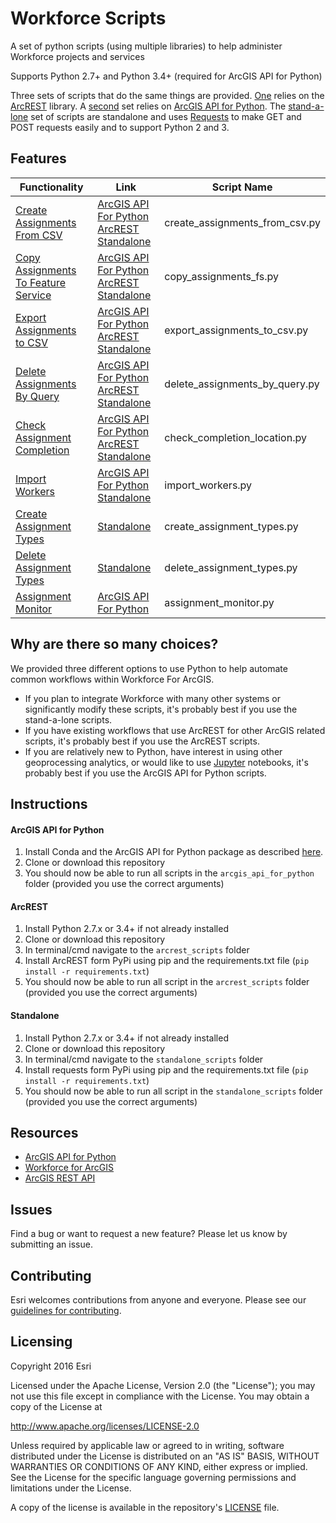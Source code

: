 # Workforce Scripts
A set of python scripts (using multiple libraries) to help administer Workforce projects and services

Supports Python 2.7+ and Python 3.4+ (required for ArcGIS API for Python)

Three sets of scripts that do the same things are provided. [One](arcrest_scripts) relies on the [ArcREST](https://github.com/Esri/ArcREST) library. A [second](arcgis_api_for_python_scripts) set relies on [ArcGIS API for Python](https://developers.arcgis.com/python/). The [stand-a-lone](standalone_scripts) set of scripts are standalone and uses [Requests](http://docs.python-requests.org/) to make GET and POST requests easily and to support Python 2 and 3.

## Features

| Functionality                                                        | Link                                                                                                                       | Script Name                    |
|----------------------------------------------------------------------|----------------------------------------------------------------------------------------------------------------------------|--------------------------------|
| [Create Assignments From CSV](create_assignments_from_csv_readme.md) | [ArcGIS API For Python](arcgis_api_for_python/create_assignments_from_csv.py) <br> [ArcREST](arcrest_scripts/create_assignments_from_csv.py) <br>  [Standalone](standalone_scripts/create_assignments_from_csv.py) | create_assignments_from_csv.py |
| [Copy Assignments To Feature Service](copy_assignments_fs_readme.md) | [ArcGIS API For Python](arcgis_api_for_python/copy_assignments_fs.py) <br> [ArcREST](arcrest_scripts/copy_assignments_fs.py) <br> [Standalone](standalone_scripts/copy_assignments_fs.py)                 | copy_assignments_fs.py         |
| [Export Assignments to CSV](export_assignments_to_csv_readme.md)     | [ArcGIS API For Python](arcgis_api_for_python/export_assignments_from_csv.py) <br> [ArcREST](arcrest_scripts/export_assignments_to_csv.py) <br> [Standalone](standalone_scripts/export_assignments_to_csv.py)     | export_assignments_to_csv.py   |
| [Delete Assignments By Query](delete_assignments_by_query_readme.md) | [ArcGIS API For Python](arcgis_api_for_python/delete_assignments_by_query.py) <br> [ArcREST](arcrest_scripts/delete_assignments_by_query.py) <br> [Standalone](standalone_scripts/delete_assignments_by_query.py) | delete_assignments_by_query.py |
| [Check Assignment Completion ](check_completion_location.md)         | [ArcGIS API For Python](arcgis_api_for_python/check_completion_location.py) <br> [ArcREST](arcrest_scripts/check_completion_location.py) <br> [Standalone](standalone_scripts/check_completion_location.py)      | check_completion_location.py   |
| [Import Workers](import_workers.md)                                  | [ArcGIS API For Python](arcgis_api_for_python/import_workers.py) <br> [Standalone](standalone_scripts/import_workers.py)                                                                         | import_workers.py              |
| [Create Assignment Types ](create_assignment_types.md)               | [Standalone](standalone_scripts/create_assignment_types.py)                                                                | create_assignment_types.py     |
| [Delete Assignment Types ](delete_assignment_types.md)               | [Standalone](standalone_scripts/delete_assignment_types.py)                                                                | delete_assignment_types.py     |
| [Assignment Monitor ](assignment_monitor.md)                         | [ArcGIS API For Python](arcgis_api_for_python/assignment_monitor/assignment_monitor.py)                                    | assignment_monitor.py          |


## Why are there so many choices?

We provided three different options to use Python to help automate common workflows within Workforce For ArcGIS. 

- If you plan to integrate Workforce with many other systems or significantly modify these scripts, it's probably best if you use the stand-a-lone scripts.
- If you have existing workflows that use ArcREST for other ArcGIS related scripts, it's probably best if you use the ArcREST scripts.
- If you are relatively new to Python, have interest in using other geoprocessing analytics, or would like to use [Jupyter](https://jupyter.org/) notebooks, it's probably best if you use the ArcGIS API for Python scripts.

## Instructions

#### ArcGIS API for Python

1. Install Conda and the ArcGIS API for Python package as described [here](https://developers.arcgis.com/python/guide/install-and-set-up/).
2. Clone or download this repository
3. You should now be able to run all scripts in the `arcgis_api_for_python` folder (provided you use the correct arguments)

#### ArcREST

1. Install Python 2.7.x or 3.4+ if not already installed
2. Clone or download this repository
3. In terminal/cmd navigate to the `arcrest_scripts` folder
4. Install ArcREST form PyPi using pip and the requirements.txt file (`pip install -r requirements.txt`)
5. You should now be able to run all script in the `arcrest_scripts` folder (provided you use the correct arguments)

#### Standalone

1. Install Python 2.7.x or 3.4+ if not already installed
2. Clone or download this repository
3. In terminal/cmd navigate to the `standalone_scripts` folder
4. Install requests form PyPi using pip and the requirements.txt file (`pip install -r requirements.txt`)
5. You should now be able to run all script in the `standalone_scripts` folder (provided you use the correct arguments)

## Resources

 * [ArcGIS API for Python](https://developers.arcgis.com/python)
 * [Workforce for ArcGIS](http://www.esri.com/products/workforce-for-arcgis)
 * [ArcGIS REST API](http://resources.arcgis.com/en/help/arcgis-rest-api)

## Issues

Find a bug or want to request a new feature?  Please let us know by submitting an issue.

## Contributing

Esri welcomes contributions from anyone and everyone.
Please see our [guidelines for contributing](https://github.com/esri/contributing).

## Licensing

Copyright 2016 Esri

Licensed under the Apache License, Version 2.0 (the "License");
you may not use this file except in compliance with the License.
You may obtain a copy of the License at

http://www.apache.org/licenses/LICENSE-2.0

Unless required by applicable law or agreed to in writing, software
distributed under the License is distributed on an "AS IS" BASIS,
WITHOUT WARRANTIES OR CONDITIONS OF ANY KIND, either express or implied.
See the License for the specific language governing permissions and
limitations under the License.

A copy of the license is available in the repository's
[LICENSE](LICENSE) file.
